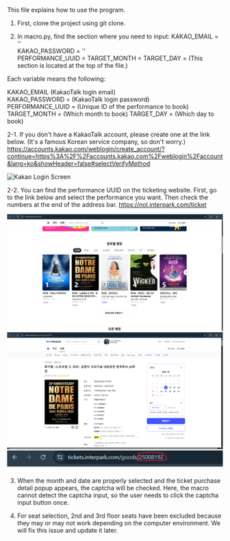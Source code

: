 This file explains how to use the program.

1. First, clone the project using git clone.

2. In macro.py, find the section where you need to input:
KAKAO_EMAIL = ''      
KAKAO_PASSWORD = ''  
PERFORMANCE_UUID = 
TARGET_MONTH = 
TARGET_DAY = 
(This section is located at the top of the file.)

Each variable means the following:

KAKAO_EMAIL (KakaoTalk login email)   
KAKAO_PASSWORD = (KakaoTalk login password)  
PERFORMANCE_UUID = (Unique ID of the performance to book)
TARGET_MONTH = (Which month to book)
TARGET_DAY = (Which day to book)

2-1. If you don't have a KakaoTalk account, please create one at the link below. (It's a famous Korean service company, so don't worry.)
https://accounts.kakao.com/weblogin/create_account/?continue=https%3A%2F%2Faccounts.kakao.com%2Fweblogin%2Faccount&lang=ko&showHeader=false#selectVerifyMethod

![Kakao Login Screen](images/kakao_login.png)

2-2. You can find the performance UUID on the ticketing website. First, go to the link below and select the performance you want. Then check the numbers at the end of the address bar.
https://nol.interpark.com/ticket

![Interpark Main Screen](images/example_1.png)
![Interpark Performance Booking Page](images/example_2.png)
![UUID](images/performance_uuid.png)

3. When the month and date are properly selected and the ticket purchase detail popup appears, the captcha will be checked.
Here, the macro cannot detect the captcha input, so the user needs to click the captcha input button once.

4. For seat selection, 2nd and 3rd floor seats have been excluded because they may or may not work depending on the computer environment. We will fix this issue and update it later.
